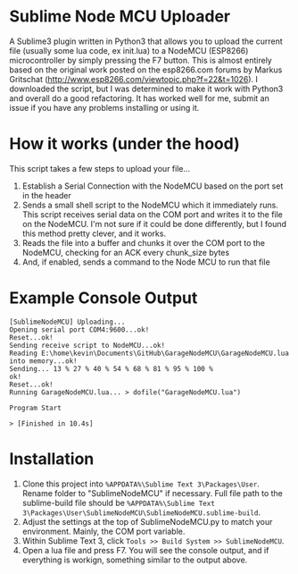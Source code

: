 # Sublime Node MCU Uploader

A Sublime3 plugin written in Python3 that allows you to upload the current file (usually some lua code, ex init.lua) to a NodeMCU (ESP8266) microcontroller by simply pressing the F7 button.
This is almost entirely based on the original work posted on the esp8266.com forums by Markus Gritschat (http://www.esp8266.com/viewtopic.php?f=22&t=1026). I downloaded the script, but I was determined to make it work with Python3 and overall do a good refactoring. It has worked well for me, submit an issue if you have any problems installing or using it.

# How it works (under the hood)
This script takes a few steps to upload your file...

1. Establish a Serial Connection with the NodeMCU based on the port set in the header
2. Sends a small shell script to the NodeMCU which it immediately runs. This script receives serial data on the COM port and writes it to the file on the NodeMCU. I'm not sure if it could be done differently, but I found this method pretty clever, and it works.
3. Reads the file into a buffer and chunks it over the COM port to the NodeMCU, checking for an ACK every chunk_size bytes
4. And, if enabled, sends a command to the Node MCU to run that file

# Example Console Output
```
[SublimeNodeMCU] Uploading...
Opening serial port COM4:9600...ok!
Reset...ok!
Sending receive script to NodeMCU...ok!
Reading E:\home\kevin\Documents\GitHub\GarageNodeMCU\GarageNodeMCU.lua into memory...ok!
Sending... 13 % 27 % 40 % 54 % 68 % 81 % 95 % 100 %
ok!
Reset...ok!
Running GarageNodeMCU.lua... > dofile("GarageNodeMCU.lua")

Program Start

> [Finished in 10.4s]
```

# Installation

1. Clone this project into `%APPDATA%\Sublime Text 3\Packages\User`. Rename folder to "SublimeNodeMCU" if necessary. Full file path to the sublime-build file should be `%APPDATA%\Sublime Text 3\Packages\User\SublimeNodeMCU\SublimeNodeMCU.sublime-build`.
2. Adjust the settings at the top of SublimeNodeMCU.py to match your environment. Mainly, the COM port variable.
3. Within Sublime Text 3, click `Tools >> Build System >> SublimeNodeMCU`.
4. Open a lua file and press F7. You will see the console output, and if everything is workign, something similar to the output above.
